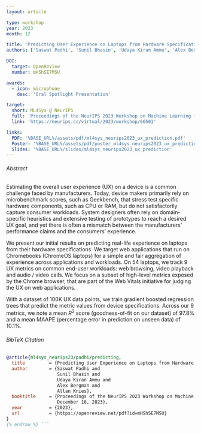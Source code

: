```yaml
---
layout: article

type: workshop
year: 2023
month: 12

title: 'Predicting User Experience on Laptops from Hardware Specifications'
authors: ['Saswat Padhi', 'Sunil Bhasin', 'Udaya Kiran Ammu', 'Alex Bergman', 'Allan Knies']

DOI:
  target: OpenReview
  number: mHShSE7MSU

awards:
  - icon: microphone
    desc: 'Oral Spotlight Presentation'

target:
  short: ML4Sys @ NeurIPS
  full: 'Proceedings of the NeurIPS 2023 Workshop on Machine Learning for Systems'
  link: 'https://neurips.cc/virtual/2023/workshop/66501'

links:
  PDF: '%BASE_URL%/assets/pdf/ml4sys_neurips2023_ux_prediction.pdf'
  Poster: '%BASE_URL%/assets/pdf/poster_ml4sys_neurips2023_ux_prediction.pdf'
  Slides: '%BASE_URL%/slides/ml4sys_neurips2023_ux_prediction'
---
```


###### Abstract

Estimating the overall user experience (UX) on a device
is a common challenge faced by manufacturers.
Today, device makers primarily rely on microbenchmark scores, such as Geekbench,
that stress test specific hardware components, such as CPU or RAM,
but do not satisfactorily capture consumer workloads.
System designers often rely on domain-specific heuristics
and extensive testing of prototypes to reach a desired UX goal,
and yet there is often a mismatch between the manufacturers’ performance claims
and the consumers’ experience.

We present our initial results on predicting real-life experience on laptops
from their hardware specifications.
We target web applications that run on Chromebooks (ChromeOS laptops)
for a simple and fair aggregation of experience across applications and workloads.
On 54 laptops, we track 9 UX metrics on common end-user workloads:
web browsing, video playback and audio / video calls.
We focus on a subset of high-level metrics exposed by the Chrome browser,
that are part of the Web Vitals initiative for judging the UX on web applications.

With a dataset of 100K UX data points, we train gradient boosted regression trees
that predict the metric values from device specifications.
Across our 9 metrics, we note a mean $R^2$ score (goodness-of-fit on our dataset) of 97.8%
and a mean MAAPE (percentage error in prediction on unseen data) of 10.1%.

###### BibTeX Citation

```bibtex {% raw %}
@article{ml4sys_neurips23/padhi/predicting,
  title         = {Predicting User Experience on Laptops from Hardware Specifications},
  author        = {Saswat Padhi and
                   Sunil Bhasin and
                   Udaya Kiran Ammu and
                   Alex Bergman and
                   Allan Knies},
  booktitle     = {Proceedings of the NeurIPS 2023 Workshop on Machine Learning for Systems,
                   December 16, 2023},
  year          = {2023},
  url           = {https://openreview.net/pdf?id=mHShSE7MSU}
}
{% endraw %} ```